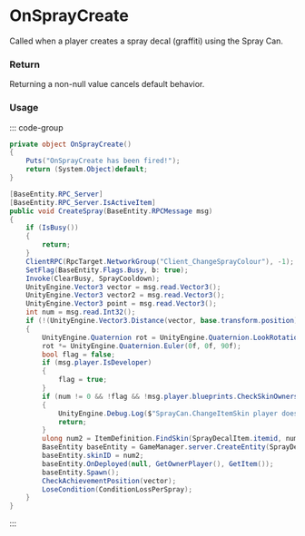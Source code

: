 <Badge type="danger" text="Carbon Compatible"/><Badge type="warning" text="Oxide Compatible"/>
# OnSprayCreate
Called when a player creates a spray decal (graffiti) using the Spray Can.
### Return
Returning a non-null value cancels default behavior.

### Usage
::: code-group
```csharp [Example]
private object OnSprayCreate()
{
	Puts("OnSprayCreate has been fired!");
	return (System.Object)default;
}
```
```csharp [Source — Assembly-CSharp @ SprayCan]
[BaseEntity.RPC_Server]
[BaseEntity.RPC_Server.IsActiveItem]
public void CreateSpray(BaseEntity.RPCMessage msg)
{
	if (IsBusy())
	{
		return;
	}
	ClientRPC(RpcTarget.NetworkGroup("Client_ChangeSprayColour"), -1);
	SetFlag(BaseEntity.Flags.Busy, b: true);
	Invoke(ClearBusy, SprayCooldown);
	UnityEngine.Vector3 vector = msg.read.Vector3();
	UnityEngine.Vector3 vector2 = msg.read.Vector3();
	UnityEngine.Vector3 point = msg.read.Vector3();
	int num = msg.read.Int32();
	if (!(UnityEngine.Vector3.Distance(vector, base.transform.position) > 4.5f))
	{
		UnityEngine.Quaternion rot = UnityEngine.Quaternion.LookRotation((new UnityEngine.Plane(vector2, vector).ClosestPointOnPlane(point) - vector).normalized, vector2);
		rot *= UnityEngine.Quaternion.Euler(0f, 0f, 90f);
		bool flag = false;
		if (msg.player.IsDeveloper)
		{
			flag = true;
		}
		if (num != 0 && !flag && !msg.player.blueprints.CheckSkinOwnership(num, msg.player.userID))
		{
			UnityEngine.Debug.Log($"SprayCan.ChangeItemSkin player does not have item :{num}:");
			return;
		}
		ulong num2 = ItemDefinition.FindSkin(SprayDecalItem.itemid, num);
		BaseEntity baseEntity = GameManager.server.CreateEntity(SprayDecalEntityRef.resourcePath, vector, rot);
		baseEntity.skinID = num2;
		baseEntity.OnDeployed(null, GetOwnerPlayer(), GetItem());
		baseEntity.Spawn();
		CheckAchievementPosition(vector);
		LoseCondition(ConditionLossPerSpray);
	}
}

```
:::
